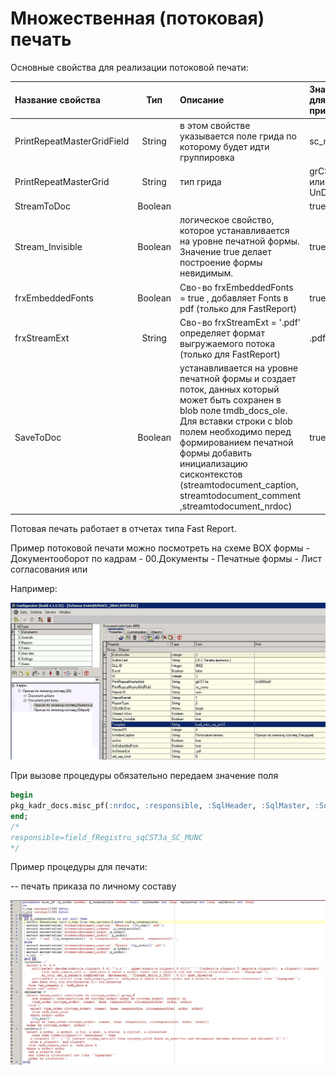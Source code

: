 # Множественная \(потоковая\) печать

Основные свойства для реализации потоковой печати:

| **Название свойства** | **Тип** | **Описание** | **Значение для примера** |
| :--- | :---: | :--- | :--- |
| PrintRepeatMasterGridField | String | в этом свойстве указывается поле грида по которому будет идти группировка | sc\_munc |
| PrintRepeatMasterGrid | String | тип грида | grCST3a или UnDBGrid1 |
| StreamToDoc | Boolean |  | true |
| Stream\_Invisible | Boolean | логическое свойство, которое устанавливается на уровне печатной формы. Значение true делает построение формы невидимым. | true |
| frxEmbeddedFonts | Boolean | Сво-во frxEmbeddedFonts = true , добавляет Fonts в pdf \(только для FastReport\) | true |
| frxStreamExt | String | Сво-во frxStreamExt = '.pdf' определяет формат выгружаемого потока \(только для FastReport\) | .pdf |
| SaveToDoc | Boolean | устанавливается на уровне печатной формы и создает поток, данных который может быть сохранен в blob поле tmdb\_docs\_ole.  Для вставки строки с blob полем необходимо перед формированием печатной формы добавить инициализацию сисконтекстов \(streamtodocument\_caption, streamtodocument\_comment  ,streamtodocument\_nrdoc\) | true |

Потовая печать работает в отчетах типа Fast Report.

Пример потоковой печати можно посмотреть на схеме BOX формы - Документооборот по кадрам - 00.Документы - Печатные формы - Лист согласования или

Например:

![](../../../../.gitbook/assets/potokovaya-pechat.jpg)

При вызове процедуры обязательно передаем значение поля

```sql
begin
pkg_kadr_docs.misc_pf(:nrdoc, :responsible, :SqlHeader, :SqlMaster, :SqlDetail);
end;
/*
responsible=field_fRegistru_sqCST3a_SC_MUNC
*/
```

Пример процедуры для печати:

-- печать приказа по личному составу

![](../../../../.gitbook/assets/potokovaya-pechat-primer.jpg)

